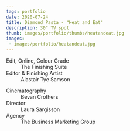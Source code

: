 ```yaml
---
tags: portfolio
date: 2020-07-24
title: Diamond Pasta - "Heat and Eat"
description: 30" TV spot
thumb: images/portfolio/thumbs/heatandeat.jpg
images:
 - images/portfolio/heatandeat.jpg
---
```


<dl>
  <dt>Edit, Online, Colour Grade</dt>
  <dd>The Finishing Suite</dd>

  <dt>Editor &amp; Finishing Artist</dt>
  <dd>Alastair Tye Samson</dd>
</dl>

<dl>
  <dt>Cinematography</dt>
  <dd>Bevan Crothers</dd>

  <dt>Director</dt>
  <dd>Laura Sargisson</dd>

  <dt>Agency</dt>
  <dd>The Business Marketing Group</dd>
</dl>